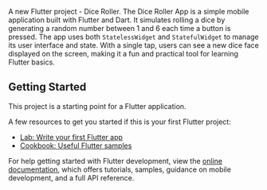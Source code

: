 A new Flutter project - Dice Roller.
The Dice Roller App is a simple mobile application built with Flutter and Dart.
 It simulates rolling a dice by generating a random number between 1 and 6 each time a button is pressed. The app uses both `StatelessWidget` and `StatefulWidget` to manage its user interface and state. With a single tap, users can see a new dice face displayed on the screen, making it a fun and practical tool for learning Flutter basics.

## Getting Started

This project is a starting point for a Flutter application.

A few resources to get you started if this is your first Flutter project:

- [Lab: Write your first Flutter app](https://docs.flutter.dev/get-started/codelab)
- [Cookbook: Useful Flutter samples](https://docs.flutter.dev/cookbook)

For help getting started with Flutter development, view the
[online documentation](https://docs.flutter.dev/), which offers tutorials,
samples, guidance on mobile development, and a full API reference.
